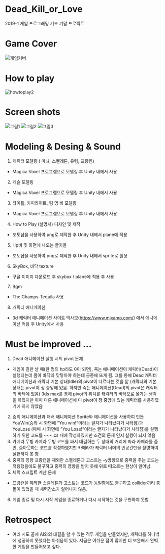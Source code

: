 # Dead_Kill_or_Love
2019-1 게임 프로그래밍 기초 기말 프로젝트

# Game Cover
![게임커버](https://user-images.githubusercontent.com/43868490/121031529-61f7cc80-c7e5-11eb-9452-c0c424424a6a.png)

# How to play
![howtoplay2](https://user-images.githubusercontent.com/43868490/121035589-fdd70780-c7e8-11eb-9521-2c5a8e22754f.png)

# Screen shots
![그림1](https://user-images.githubusercontent.com/43868490/121031912-bf8c1900-c7e5-11eb-9f81-eca7ea176e25.png)
![그림2](https://user-images.githubusercontent.com/43868490/121031905-bdc25580-c7e5-11eb-86af-e4aaa1e5d7dc.png)
![그림3](https://user-images.githubusercontent.com/43868490/121031892-bb5ffb80-c7e5-11eb-929c-5b2a69894ee6.png)

# Modeling & Desing & Sound
1. 캐릭터 모델링 ( 마녀, 스켈레톤, 유령, 프랑켄)
- Magica Voxel 프로그램으로 모델링 후 Unity 내에서 사용
2. 캐슬 모델링
- Magica Voxel 프로그램으로 모델링 후 Unity 내에서 사용
3. 타이틀, 카피라이트, 팀 명 바 모델링
- Magica Voxel 프로그램으로 모델링 후 Unity 내에서 사용
4. How to Play (설명서) 디자인 및 제작
- 포토샵을 사용하여 png로 제작한 후 Unity 내에서 plane에 적용
5. Hp바 및 화면에 나오는 글자들
- 포토샵을 사용하여 png로 제작한 후 Unity 내에서 sprite로 활용 
6. SkyBox, 바닥 texture
- 구글 이미지 다운로드 후 skybox / plane에 적용 후 사용
7. Bgm
- The Champs-Tequila 사용
8. 캐릭터 애니메이션
- 3d 캐릭터 애니메이션 사이트 믹사모(https://www.mixamo.com/) 에서 애니메이션 적용 후 Unity에서 사용

# Must be improved ...
1. Dead 애니메이션 실행 시의 pivot 문제
- 게임이 결판 날 때(한 명의 hp라도 0이 되면), 죽는 애니메이션이 캐릭터(Dead)이 실행되는데 몸이 바닥과 맞닿아야 하는데 공중에 뜨게 됨. 그를 통해 Dead 캐릭터 애니메이션과 캐릭터 기본 상태(Idle)의 pivot이 다르다는 것을 앎 (캐릭터의 기본 상태는 pivot이 정 중앙에 있음. 하지만 죽는 애니메이션(Dead)의 pivot은 캐릭터의 바닥에 있음)  3ds max를 통해 pivot의 위치를 캐릭터의 바닥으로 옮기는 생각을 하였지만 이미 다른 애니메이션에 다 pivot이 정 중앙에 있는 캐릭터를 사용하였기에 하지 않았음
2. 승리 애니메이션과 패배 애니메이션
Sprite와 애니메이션을 사용하여 만든 YouWin(승리 시 화면에 "You win!”이라는 글자가 나타났다가 사라짐)과 YouLose (패배 시 화면에 "You Lose!”이라는 글자가 나타났다가 사라짐)를 실행하기 위한 코드를 ~~~.cs 내에 작성하였지만 조건의 문제 인지 실행이 되지 않음 
3. 카메라 무빙
카메라 무빙 코드를 짜서 대결하는 두 상대의 거리에 따라 카메라를 줌인, 줌아웃하는 코드를 작성하였지만 카메라가 캐릭터 너머의 빈공간만을 촬영하여 실현하지 못 함
4. 중력의 영향
프랑캔을 제외한 스켈레톤과 고스트는 –y방향으로 중력을 주는 코드는 적용했음에도 불구하고 중력의 영향을 받지 못해 위로 떠오르는 현상이 일어남.
5. 체력 스크립트 계산 문제
 - 프랑캔을 제외한 스켈레톤과 고스트는 코드가 동일함에도 불구하고 collider끼리 충돌이 있었을 때 체력감소가 일어나지 않음.
6. 게임 종료 및 다시 시작
게임을 종료하거나 다시 시작하는 것을 구현하지 못함

# Retrospect
- 여러 시도 끝에 AI와의 대결을 할 수 있는 격투 게임을 만들었지만, 캐릭터를 하나밖에 성공하지 못했다는 아쉬움이 있다. 지금은 아쉬운 점이 많지만 더 보완해서 완벽한 게임을 만들어보고 싶다. 


